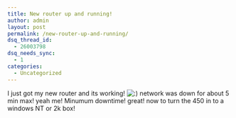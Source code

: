 ```yaml
---
title: New router up and running!
author: admin
layout: post
permalink: /new-router-up-and-running/
dsq_thread_id:
  - 26003798
dsq_needs_sync:
  - 1
categories:
  - Uncategorized
---
```

I just got my new router and its working! <img src="http://blog.lotas-smartman.net/wp-includes/images/smilies/icon_smile.gif" alt=":)" class="wp-smiley" /> network was down for about 5 min max! yeah me! Minumum downtime! great! now to turn the 450 in to a windows NT or 2k box!